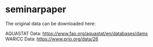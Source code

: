 # seminarpaper

The original data can be downloaded here:

AQUASTAT Data: https://www.fao.org/aquastat/en/databases/dams
WARICC Data: https://www.prio.org/data/26
